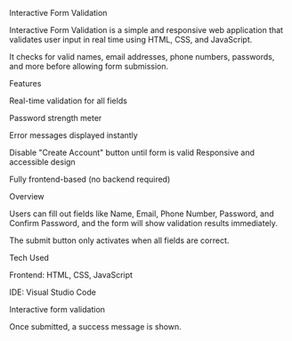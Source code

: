 Interactive Form Validation

Interactive Form Validation is a simple and responsive web application that validates user input in real time using HTML, CSS, and JavaScript.

It checks for valid names, email addresses, phone numbers, passwords, and more before allowing form submission.




Features

Real-time validation for all fields

Password strength meter

Error messages displayed instantly

Disable "Create Account" button until form is valid
Responsive and accessible design

Fully frontend-based (no backend required)




Overview

Users can fill out fields like Name, Email, Phone Number, Password, and Confirm Password, and the form will show validation results immediately.

The submit button only activates when all fields are correct.



Tech Used

Frontend: HTML, CSS, JavaScript

IDE: Visual Studio Code

Interactive form validation


Once submitted, a success message is shown.
